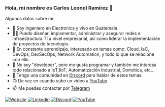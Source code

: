 ### Hola, mi nombre es Carlos Leonel Ramírez 👋

Algunos datos sobre mi:

- 🔭 Soy Ingeniero en Electronica y vivo en Guatemala
- :man_technologist: Puedo diseñar, implementar, administrar y asegurar redes e infraestructura TI a nivel empresarial, así como liderar la implementación de proyectos de tecnología.
- 🌱 En constante aprendizaje, interesado en temas como: Cloud, IaC, DevOps, DevSecOps, Network Automation, y todo lo que se relacióne con ello.
- 🤔 No soy "developer", pero me gusta programar y también me interesa todo relacionado a IoT,IIoT, Automatización Industrial, Domótica, etc...
- 💬 Tengo una comunidad en [Discord](https://discord.gg/RttaMbYBhN) para hablar de estos temas. 
- :tv: De vez en cuando subo un video a [YouTube](https://www.youtube.com/channel/UChtPrAWh26XlxuKT0GOojRQ)
- 📫 Me puedes contactar por [Telegram](https://t.me/CarlosLRamirez)

<div align="left">
  
[![Website](https://img.shields.io/badge/-MyBlog-blue?style=flat&logo=GoogleChrome&logoColor=white&link=https://carlos.syprotec.com.gt)](https://carlos.syprotec.com.gt)
[![Linkedin](https://img.shields.io/badge/-carloslrm-0077B5?style=flat&logo=Linkedin&logoColor=white&link=https://www.linkedin.com/in/carloslrm/)](https://www.linkedin.com/in/carloslrm/)
[![Discord](https://img.shields.io/discord/916007169319653467?label=discord&logo=discord)](https://discord.gg/RttaMbYBhN) 
[![YouTube](https://img.shields.io/youtube/channel/subscribers/UChtPrAWh26XlxuKT0GOojRQ?style=social)](https://www.youtube.com/channel/UChtPrAWh26XlxuKT0GOojRQ) 

</div>



<!--
**CarlosLRamirez/CarlosLRamirez** is a ✨ _special_ ✨ repository because its `README.md` (this file) appears on your GitHub profile.
-->
